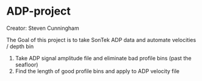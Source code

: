 # ADP-project
Creator: Steven Cunningham 

The Goal of this project is to take SonTek ADP data and automate velocities / depth bin

1. Take ADP signal amplitude file and eliminate bad profile bins (past the seafloor)
2. Find the length of good profile bins and apply to ADP velocity file
